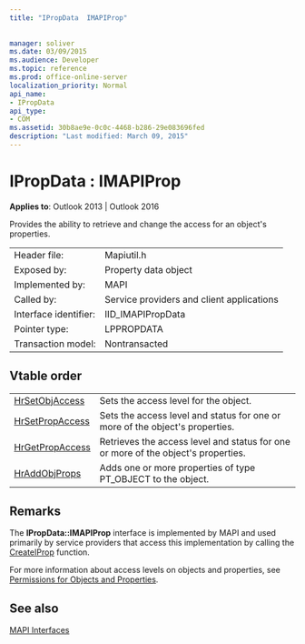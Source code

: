```yaml
---
title: "IPropData  IMAPIProp"
 
 
manager: soliver
ms.date: 03/09/2015
ms.audience: Developer
ms.topic: reference
ms.prod: office-online-server
localization_priority: Normal
api_name:
- IPropData
api_type:
- COM
ms.assetid: 30b8ae9e-0c0c-4468-b286-29e083696fed
description: "Last modified: March 09, 2015"
---
```


# IPropData : IMAPIProp

  
  
**Applies to**: Outlook 2013 | Outlook 2016 
  
Provides the ability to retrieve and change the access for an object's properties. 
  
|||
|:-----|:-----|
|Header file:  <br/> |Mapiutil.h  <br/> |
|Exposed by:  <br/> |Property data object  <br/> |
|Implemented by:  <br/> |MAPI  <br/> |
|Called by:  <br/> |Service providers and client applications  <br/> |
|Interface identifier:  <br/> |IID_IMAPIPropData  <br/> |
|Pointer type:  <br/> |LPPROPDATA  <br/> |
|Transaction model:  <br/> |Nontransacted  <br/> |
   
## Vtable order

|||
|:-----|:-----|
|[HrSetObjAccess](ipropdata-hrsetobjaccess.md) <br/> |Sets the access level for the object.  <br/> |
|[HrSetPropAccess](ipropdata-hrsetpropaccess.md) <br/> |Sets the access level and status for one or more of the object's properties.  <br/> |
|[HrGetPropAccess](ipropdata-hrgetpropaccess.md) <br/> |Retrieves the access level and status for one or more of the object's properties.  <br/> |
|[HrAddObjProps](ipropdata-hraddobjprops.md) <br/> |Adds one or more properties of type PT_OBJECT to the object.  <br/> |
   
## Remarks

The **IPropData::IMAPIProp** interface is implemented by MAPI and used primarily by service providers that access this implementation by calling the [CreateIProp](createiprop.md) function. 
  
For more information about access levels on objects and properties, see [Permissions for Objects and Properties](permissions-for-mapi-objects-and-properties.md).
  
## See also



[MAPI Interfaces](mapi-interfaces.md)

